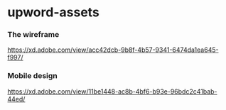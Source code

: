 # upword-assets

### The wireframe
https://xd.adobe.com/view/acc42dcb-9b8f-4b57-9341-6474da1ea645-f997/

### Mobile design
https://xd.adobe.com/view/11be1448-ac8b-4bf6-b93e-96bdc2c41bab-44ed/


